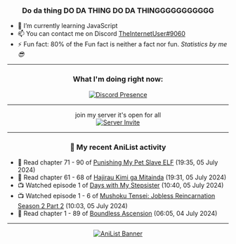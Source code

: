 <div align="center">

### Do da thing DO DA THING DO DA THINGGGGGGGGGGG
</div>

- 🌱 I’m currently learning JavaScript
- 📫 You can contact me on Discord [TheInternetUser#9060](https://discord.com/users/534117072796385300)
- ⚡ Fun fact: 80% of the Fun fact is neither a fact nor fun. _Statistics by me 😎_
<hr>

<div align="center">

### What I'm doing right now:
[![Discord Presence](https://lanyard.cnrad.dev/api/534117072796385300)](https://discord.com/users/534117072796385300)
<hr>

join my server it's open for all <br>
[![Server Invite](https://invidget.switchblade.xyz/bfYgVHxrSs)](https://discord.gg/bfYgVHxrSs)

<hr>
  
### 🌸 My recent AniList activity

</div>

<!-- ANILIST_ACTIVITY:start -->

-   📖 Read chapter 71 - 90 of [Punishing My Pet Slave ELF](https://anilist.co/manga/143102) (19:35, 05 July 2024)
-   📖 Read chapter 61 - 68 of [Hajirau Kimi ga Mitainda](https://anilist.co/manga/129225) (19:31, 05 July 2024)
-   📺 Watched episode 1 of [Days with My Stepsister](https://anilist.co/anime/152681) (10:40, 05 July 2024)
-   📺 Watched episode 1 - 6 of [Mushoku Tensei: Jobless Reincarnation Season 2 Part 2](https://anilist.co/anime/166873) (10:03, 05 July 2024)
-   📖 Read chapter 1 - 89 of [Boundless Ascension](https://anilist.co/manga/159439) (06:05, 04 July 2024)

<!-- ANILIST_ACTIVITY:end -->
<hr>

<div align="center">

[![AniList Banner](https://img.anili.st/User/929966)](https://anilist.co/user/TheInternetUser)

<!-- ![Profile views](https://gpvc.arturio.dev/TheInternetUse7) Since 2023-01-09 -->
<br>


</div>

